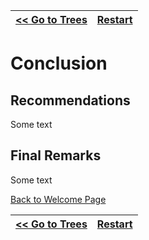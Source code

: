 | [<< Go to Trees](3-trees.md) | [Restart ](0-welcome.md)  |
|--------------------------------|-------------------------------|
# Conclusion

## Recommendations
Some text

## Final Remarks
Some text

[Back to Welcome Page](0-welcome.md)

| [<< Go to Trees](3-trees.md) | [Restart ](0-welcome.md)  |
|--------------------------------|-------------------------------|